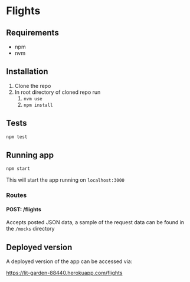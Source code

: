 # Flights

## Requirements

- npm
- nvm

## Installation

1. Clone the repo
2. In root directory of cloned repo run
   1. `nvm use`
   2. `npm install`

## Tests

```bash
npm test
```

## Running app

```bash
npm start
```

This will start the app running on `localhost:3000`

### Routes

#### POST: /flights

Accepts posted JSON data, a sample of the request data can be found in the `/mocks` directory

## Deployed version

A deployed version of the app can be accessed via:

https://lit-garden-88440.herokuapp.com/flights
